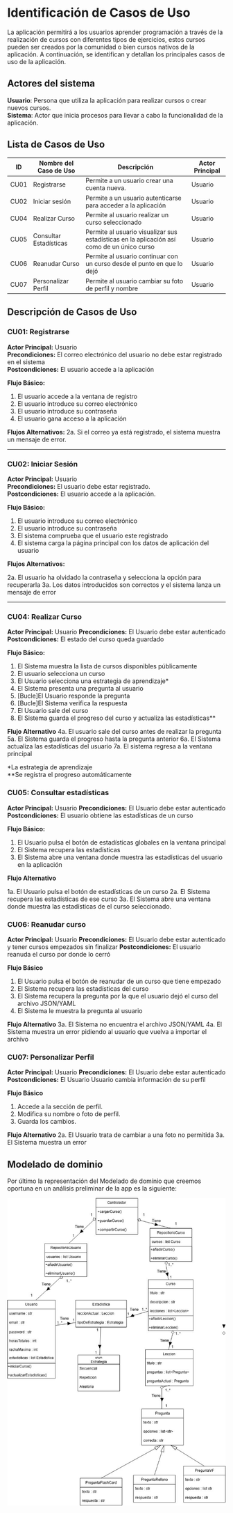 # Identificación de Casos de Uso

La aplicación permitirá a los usuarios aprender programación a través de la realización de cursos con diferentes tipos de ejercicios, estos cursos pueden ser creados por la comunidad o bien cursos nativos de la aplicación. A continuación, se identifican y detallan los principales casos de uso de la aplicación.

## Actores del sistema
**Usuario**: Persona que utiliza la aplicación para realizar cursos o crear nuevos cursos.<br>
**Sistema**: Actor que inicia procesos para llevar a cabo la funcionalidad de la aplicación.

## Lista de Casos de Uso
| ID   | Nombre del Caso de Uso           | Descripción                                          | Actor Principal |
|------|--------------------------------|---------------------------------------------------|----------------|
| CU01 | Registrarse                   | Permite a un usuario crear una cuenta nueva.       | Usuario       |
| CU02 | Iniciar sesión                | Permite a un usuario autenticarse para acceder a la aplicación | Usuario       |
| CU04 | Realizar Curso               | Permite al usuario realizar un curso seleccionado | Usuario     |
| CU05 | Consultar Estadísticas       | Permite al usuario visualizar sus estadísticas en la aplicación así como de un único curso | Usuario       |
| CU06 | Reanudar Curso              | Permite al usuario continuar con un curso desde el punto en que lo dejó | Usuario       |
| CU07 | Personalizar Perfil              | Permite al usuario cambiar su foto de perfil y nombre | Usuario       |

## Descripción de Casos de Uso

### CU01: Registrarse
**Actor Principal:** Usuario  
**Precondiciones:** El correo electrónico del usuario no debe estar registrado en el sistema  
**Postcondiciones:** El usuario accede a la aplicación  

**Flujo Básico:**

1. El usuario accede a la ventana de registro
2. El usuario introduce su correo electrónico
3. El usuario introduce su contraseña 
4. El usuario gana acceso a la aplicación

**Flujos Alternativos:**
2a. Si el correo ya está registrado, el sistema muestra un mensaje de error.

---

### CU02: Iniciar Sesión
**Actor Principal:** Usuario  
**Precondiciones:** El usuario debe estar registrado.  
**Postcondiciones:** El usuario accede a la aplicación.  

**Flujo Básico:**
1. El usuario introduce su correo electrónico
2. El usuario introduce su contraseña
3. El sistema comprueba que el usuario este registrado
4. El sistema carga la página principal con los datos de aplicación del usuario

**Flujos Alternativos:**

2a. El usuario ha olvidado la contraseña y selecciona la opción para recuperarla
3a. Los datos introducidos son correctos y el sistema lanza un mensaje de error

---

### CU04: Realizar Curso

**Actor Principal:** Usuario
**Precondiciones:** El Usuario debe estar autenticado
**Postcondiciones:** El estado del curso queda guardado

**Flujo Básico:**

1. El Sistema muestra la lista de cursos disponibles públicamente
2. El usuario selecciona un curso
3. El Usuario selecciona una estrategia de aprendizaje*
4. El Sistema presenta una pregunta al usuario
5. [Bucle]El Usuario responde la pregunta
6. [Bucle]El Sistema verifica la respuesta
7. El Usuario sale del curso
8. El Sistema guarda el progreso del curso y actualiza las estadísticas**

**Flujo Alternativo**
4a. El usuario sale del curso antes de realizar la pregunta
5a. El Sistema guarda el progreso hasta la pregunta anterior
6a. El Sistema actualiza las estadísticas del usuario
7a. El sistema regresa a la ventana principal 

*La estrategia de aprendizaje<br>
**Se registra el progreso automáticamente

### CU05: Consultar estadísticas

**Actor Principal:** Usuario
**Precondiciones:** El Usuario debe estar autenticado
**Postcondiciones:** El usuario obtiene las estadísticas de un curso

**Flujo Básico:**

1. El Usuario pulsa el botón de estadísticas globales en la ventana principal
2. El Sistema recupera las estadísticas 
3. El Sistema abre una ventana donde muestra las estadísticas del usuario en la aplicación

**Flujo Alternativo**

1a. El Usuario pulsa el botón de estadísticas de un curso
2a. El Sistema recupera las estadísticas de ese curso
3a. El Sistema abre una ventana donde muestra las estadísticas de el curso seleccionado. 

### CU06: Reanudar curso

**Actor Principal:** Usuario
**Precondiciones:** El Usuario debe estar autenticado y tener cursos empezados sin finalizar
**Postcondiciones:** El usuario reanuda el curso por donde lo cerró

**Flujo Básico**

1. El Usuario pulsa el botón de reanudar de un curso que tiene empezado
2. El Sistema recupera las estadísticas del curso
3. El Sistema recupera la pregunta por la que el usuario dejó el curso del archivo JSON/YAML
4. El Sistema le muestra la pregunta al usuario

**Flujo Alternativo**
3a. El Sistema no encuentra el archivo JSON/YAML
4a. El Sistema muestra un error pidiendo al usuario que vuelva a importar el archivo

### CU07: Personalizar Perfil

**Actor Principal:** Usuario
**Precondiciones:** El Usuario debe estar autenticado 
**Postcondiciones:** El Usuario Usuario cambia información de su perfil

**Flujo Básico**

1. Accede a la sección de perfil.
2. Modifica su nombre o foto de perfil.
3. Guarda los cambios.

**Flujo Alternativo**
2a. El Usuario trata de cambiar a una foto no permitida
3a. El Sistema muestra un error

## Modelado de dominio

Por último la representación del Modelado de domínio que creemos oportuna en un análisis preliminar de la app es la siguiente:

![ModeladoImg](Modelado.jpeg)
